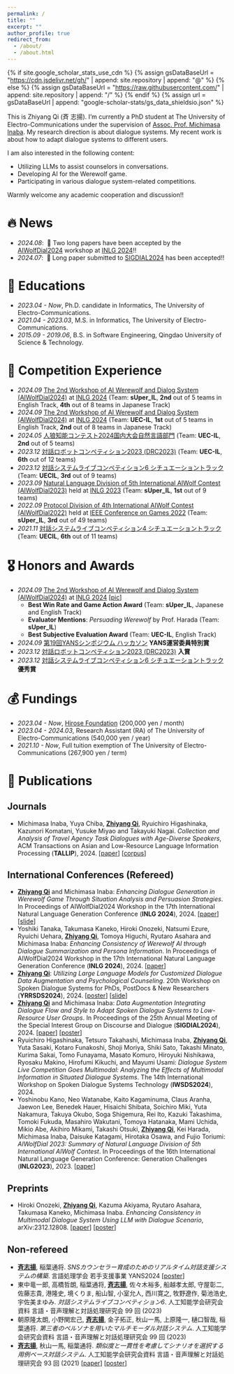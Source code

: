 ```yaml
---
permalink: /
title: ""
excerpt: ""
author_profile: true
redirect_from: 
  - /about/
  - /about.html
---
```


{% if site.google_scholar_stats_use_cdn %}
{% assign gsDataBaseUrl = "https://cdn.jsdelivr.net/gh/" | append: site.repository | append: "@" %}
{% else %}
{% assign gsDataBaseUrl = "https://raw.githubusercontent.com/" | append: site.repository | append: "/" %}
{% endif %}
{% assign url = gsDataBaseUrl | append: "google-scholar-stats/gs_data_shieldsio.json" %}

<span class='anchor' id='about-me'></span>

This is Zhiyang Qi (斉 志揚). I’m currently a PhD student at The University of Electro-Communications under the supervision of <a href='https://www.inaba.aix.uec.ac.jp/'>Assoc. Prof. Michimasa Inaba</a>. My research direction is about dialogue systems. My recent work is about how to adapt dialogue systems to different users.

I am also interested in the following content:
- Utilizing LLMs to assist counselors in conversations.
- Developing AI for the Werewolf game.
- Participating in various dialogue system-related competitions.

Warmly welcome any academic cooperation and discussion!!


# 🔥 News
- *2024.08*: &nbsp;📑 Two long papers have been accepted by the <a href='https://sites.google.com/view/aiwolfdial2024-inlg'>AIWolfDial2024</a> workshop at <a href='https://inlg2024.github.io/'>INLG 2024</a>!!
- *2024.07*: &nbsp;📑 Long paper submitted to <a href='https://2024.sigdial.org/'>SIGDIAL2024</a> has been accepted!!


# 📖 Educations
- *2023.04 - Now*, Ph.D. candidate in Informatics, The University of Electro-Communications.
- *2021.04 - 2023.03*, M.S. in Informatics, The University of Electro-Communications.
- *2015.09 - 2019.06*, B.S. in Software Engineering, Qingdao University of Science & Technology.


# 🤖 Competition Experience
- *2024.09* <a href='https://sites.google.com/view/aiwolfdial2024-inlg/home?authuser=0'>The 2nd Workshop of AI Werewolf and Dialog System (AIWolfDial2024)</a> at <a href='https://2024.inlgmeeting.org/'>INLG 2024</a> (Team: **sUper_IL**, **2nd** out of 5 teams in English Track, **4th** out of 8 teams in Japanese Track)
- *2024.09* <a href='https://sites.google.com/view/aiwolfdial2024-inlg/home?authuser=0'>The 2nd Workshop of AI Werewolf and Dialog System (AIWolfDial2024)</a> at <a href='https://2024.inlgmeeting.org/'>INLG 2024</a> (Team: **UEC-IL**, **1st** out of 5 teams in English Track, **2nd** out of 8 teams in Japanese Track)
- *2024.05* <a href='https://sites.google.com/view/aiwolfdial2024jp/%E3%83%97%E3%83%AD%E3%82%B0%E3%83%A9%E3%83%A0?authuser=0'>人狼知能コンテスト2024国内大会自然言語部門</a> (Team: **UEC-IL**, **2nd** out of 5 teams)
- *2023.12* <a href='https://sites.google.com/view/dialogrobotcompe3/home?authuser=0'>対話ロボットコンペティション2023 (DRC2023)</a> (Team: **UEC-IL**, **6th** out of 12 teams)
- *2023.12* <a href='https://sites.google.com/view/dslc6/%E3%83%9B%E3%83%BC%E3%83%A0?authuser=0'>対話システムライブコンペティション6 シチュエーショントラック</a> (Team: **UECIL**, **3rd** out of 9 teams)
- *2023.09* <a href='https://sigdialinlg2023.github.io/paper_inlg136.html'>Natural Language Division of 5th International AIWolf Contest (AIWolfDial2023)</a> held at <a href='https://sigdialinlg2023.github.io/index.html'>INLG 2023</a> (Team: **sUper_IL**, **1st** out of 9 teams)
- *2022.09* <a href='https://aiwolf.org/en/4th-international-aiwolf-contest'>Protocol Division of 4th International AIWolf Contest (AIWolfDial2022)</a> held at <a href='https://ieee-cog.org/2022/'>IEEE Conference on Games 2022</a> (Team: **sUper_IL**, **3rd** out of 49 teams)
- *2021.11* <a href='https://dialog-system-live-competition.github.io/dslc4/index.html'>対話システムライブコンペティション4 シチュエーショントラック</a> (Team: **UECIL**, **6th** out of 11 teams)


# 🎖 Honors and Awards
- *2024.09* <a href='https://sites.google.com/view/aiwolfdial2024-inlg/home?authuser=0'>The 2nd Workshop of AI Werewolf and Dialog System (AIWolfDial2024)</a> at <a href='https://2024.inlgmeeting.org/'>INLG 2024</a> [<a href='https://drive.google.com/file/d/1wS4MQE86pC1TBvj_RyqKtbFEZQX5_Fa9/view?usp=sharing'>pic</a>]
  - **Best Win Rate and Game Action Award** (Team: **sUper_IL**, Japanese and English Track)
  - **Evaluator Mentions**: *Persuading Werewolf* by Prof. Harada (Team: **sUper_IL**)
  - **Best Subjective Evaluation Award** (Team: **UEC-IL**, English Track)
- *2024.09* <a href='https://yans.anlp.jp/entry/award'>第19回YANSシンポジウム ハッカソン</a> **YANS運営委員特別賞**
- *2023.12* <a href='https://sites.google.com/view/dialogrobotcompe3/home?authuser=0'>対話ロボットコンペティション2023 (DRC2023)</a> **入賞**
- *2023.12* <a href='https://sites.google.com/view/dslc6/%E3%83%9B%E3%83%BC%E3%83%A0?authuser=0'>対話システムライブコンペティション6 シチュエーショントラック</a> **優秀賞**


# 💰 Fundings
- *2023.04 - Now*, <a href='https://hirose-isf.or.jp/'>Hirose Foundation</a> (200,000 yen / month)
- *2023.04 - 2024.03*, Research Assistant (RA) of The University of Electro-Communications (540,000 yen / year)
- *2021.10 - Now*, Full tuition exemption of The University of Electro-Communications (267,900 yen / term)



# 📝 Publications 
## Journals
- Michimasa Inaba, Yuya Chiba, __<u>Zhiyang Qi</u>__, Ryuichiro Higashinaka, Kazunori Komatani, Yusuke Miyao and Takayuki Nagai. *Collection and Analysis of Travel Agency Task Dialogues with Age-Diverse Speakers*, ACM Transactions on Asian and Low-Resource Language Information Processing (**TALLIP**), 2024. [<a href='https://dl.acm.org/doi/10.1145/3675166'>paper</a>] [<a href='https://drive.google.com/file/d/1QYSwLrkMKP8lTyjzcPYeh3czGmW-yivQ/view?usp=sharing'>corpus</a>]

## International Conferences (Refereed)
- __<u>Zhiyang Qi</u>__ and Michimasa Inaba: *Enhancing Dialogue Generation in Werewolf Game Through Situation Analysis and Persuasion Strategies*. In Proceedings of AIWolfDial2024 Workshop in the 17th International Natural Language Generation Conference (**INLG 2024**), 2024. [<a href='https://aclanthology.org/2024.aiwolfdial-1.4/'>paper</a>] [<a href='https://drive.google.com/file/d/1QYSwLrkMKP8lTyjzcPYeh3czGmW-yivQ/view?usp=sharing'>slide</a>]
- Yoshiki Tanaka, Takumasa Kaneko, Hiroki Onozeki, Natsumi Ezure, Ryuichi Uehara, __<u>Zhiyang Qi</u>__, Tomoya Higuchi, Ryutaro Asahara and Michimasa Inaba: *Enhancing Consistency of Werewolf AI through Dialogue Summarization and Persona Information*. In Proceedings of AIWolfDial2024 Workshop in the 17th International Natural Language Generation Conference (**INLG 2024**), 2024. [<a href='https://aclanthology.org/2024.aiwolfdial-1.6/'>paper</a>]
- __<u>Zhiyang Qi</u>__: *Utilizing Large Language Models for Customized Dialogue Data Augmentation and Psychological Counseling*. 20th Workshop on Spoken Dialogue Systems for PhDs, PostDocs & New Researchers (**YRRSDS2024**), 2024. [<a href='https://drive.google.com/file/d/1uNAxZaqd_8imwa0JA-H0XxytL5vroM0-/view?usp=sharing'>poster</a>] [<a href='https://drive.google.com/file/d/1Zcm-j5TGwv65eiGtSkXFYr-jrb2Zcwon/view?usp=sharing'>slide</a>]
- __<u>Zhiyang Qi</u>__ and Michimasa Inaba: *Data Augmentation Integrating Dialogue Flow and Style to Adapt Spoken Dialogue Systems to Low-Resource User Groups*. In Proceedings of the 25th Annual Meeting of the Special Interest Group on Discourse and Dialogue (**SIGDIAL2024**), 2024. [<a href='https://aclanthology.org/2024.sigdial-1.14/'>paper</a>] [<a href='https://drive.google.com/file/d/1FcA4EpQM34VKkMPgnPNCFe8RYZoKYIEj/view?usp=sharing'>poster</a>]
- Ryuichiro Higashinaka, Tetsuro Takahashi, Michimasa Inaba, __<u>Zhiyang Qi</u>__, Yuta Sasaki, Kotaro Funakoshi, Shoji Moriya, Shiki Sato, Takashi Minato, Kurima Sakai, Tomo Funayama, Masato Komuro, Hiroyuki Nishikawa, Ryosaku Makino, Hirofumi Kikuchi, and Mayumi Usami: *Dialogue System Live Competition Goes Multimodal: Analyzing the Effects of Multimodal Information in Situated Dialogue Systems*. The 14th International Workshop on Spoken Dialogue Systems Technology (**IWSDS2024**), 2024.
- Yoshinobu Kano, Neo Watanabe, Kaito Kagaminuma, Claus Aranha, Jaewon Lee, Benedek Hauer, Hisaichi Shibata, Soichiro Miki, Yuta Nakamura, Takuya Okubo, Soga Shigemura, Rei Ito, Kazuki Takashima, Tomoki Fukuda, Masahiro Wakutani, Tomoya Hatanaka, Mami Uchida, Mikio Abe, Akihiro Mikami, Takashi Otsuki, __<u>Zhiyang Qi</u>__, Kei Harada, Michimasa Inaba, Daisuke Katagami, Hirotaka Osawa, and Fujio Toriumi: *AIWolfDial 2023: Summary of Natural Language Division of 5th International AIWolf Contest*. In Proceedings of the 16th International Natural Language Generation Conference: Generation Challenges (**INLG2023**), 2023. [<a href='https://aclanthology.org/2023.inlg-genchal.13/'>paper</a>]

## Preprints
- Hiroki Onozeki, __<u>Zhiyang Qi</u>__, Kazuma Akiyama, Ryutaro Asahara, Takumasa Kaneko, Michimasa Inaba. *Enhancing Consistency in Multimodal Dialogue System Using LLM with Dialogue Scenario*, arXiv:2312.12808. [<a href='https://arxiv.org/abs/2312.12808'>paper</a>] [<a href='https://drive.google.com/file/d/1v5mO5TTRWfBMRbpSTR9MA_w02SK9_6Ww/view?usp=sharing'>poster</a>]

## Non-refereed
- __<u>斉志揚</u>__, 稲葉通将. *SNSカウンセラー育成のためのリアルタイム対話支援システムの構築*. 言語処理学会 若手支援事業 YANS2024 [<a href='https://drive.google.com/file/d/1-7R4kM3t884XIddrhVO_7LMw1OPjoviC/view?usp=sharing'>poster</a>]
- 東中竜一郎, 高橋哲朗, 稲葉通将, __<u>斉志揚</u>__, 佐々木裕多, 船越孝太郎, 守屋彰二, 佐藤志貴, 港隆史, 境くりま, 船山智, 小室允人, 西川寛之, 牧野遼作, 菊池浩史, 宇佐美まゆみ. *対話システムライブコンペティション6*. 人工知能学会研究会資料 言語・音声理解と対話処理研究会 99 回 (2023)
- 朝原隆太朗, 小野関宏己, __<u>斉志揚</u>__, 金子拓正, 秋山一馬, 上原隆一, 樋口智哉, 稲葉通将. *第三者のペルソナを用いたマルチモーダル対話システム*. 人工知能学会研究会資料 言語・音声理解と対話処理研究会 99 回 (2023)
- __<u>斉志揚</u>__, 秋山一馬, 稲葉通将. *類似度と一貫性を考慮してシナリオを選択する用例ベース対話システム*. 人工知能学会研究会資料 言語・音声理解と対話処理研究会 93 回 (2021) [<a href='https://drive.google.com/file/d/1O1sexfcbNkgnLrRU4cLLgMfWxzazYt7B/view?usp=sharing'>paper</a>] [<a href='https://drive.google.com/file/d/1gk9ViMbh4UL7Nvrg4a8tMxMcsfyNA6Yx/view?usp=sharing'>poster</a>]


